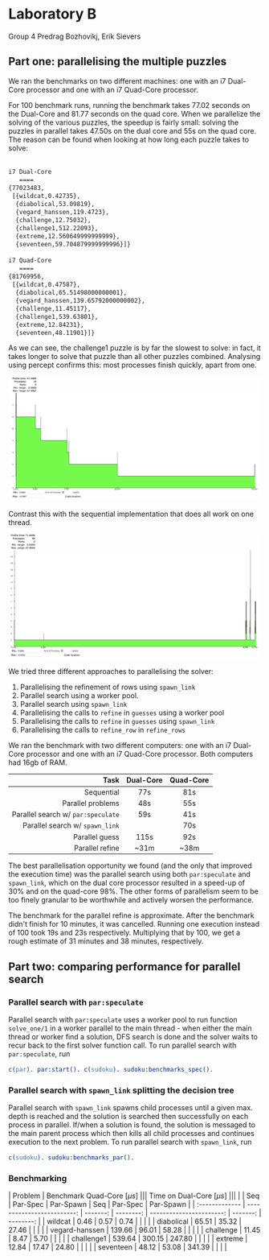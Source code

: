 # Laboratory B
Group 4
Predrag Bozhovikj, Erik Sievers

## Part one: parallelising the multiple puzzles

We ran the benchmarks on two different machines: one with an i7 Dual-Core processor and one with an i7 Quad-Core processor.

For 100 benchmark runs, running the benchmark takes 77.02 seconds on the Dual-Core and 81.77 seconds on the quad core. When we parallelize the solving of the various puzzles, the speedup is fairly small: solving the puzzles in parallel takes 47.50s on the dual core and 55s on the quad core. The reason can be found when looking at how long each puzzle takes to solve:
```

i7 Dual-Core
   ====
{77023483,
 [{wildcat,0.42735},
  {diabolical,53.09819},
  {vegard_hanssen,119.4723},
  {challenge,12.75032},
  {challenge1,512.22093},
  {extreme,12.560649999999999},
  {seventeen,59.704879999999996}]}

i7 Quad-Core
   ====
{81769956,
 [{wildcat,0.47587},
  {diabolical,65.51498000000001},
  {vegard_hanssen,139.65792000000002},
  {challenge,11.45117},
  {challenge1,539.63801},
  {extreme,12.84231},
  {seventeen,48.11901}]}
```

As we can see, the challenge1 puzzle is by far the slowest to solve: in fact, it takes longer to solve that puzzle than all other puzzles combined. Analysing using percept confirms this: most processes finish quickly, apart from one.

![](Parallel.png)

Contrast this with the sequential implementation that does all work on one thread.

![](Sequential.png)

We tried three different approaches to parallelising the solver:
1. Parallelising the refinement of rows using `spawn_link`
2. Parallel search using a worker pool.
3. Parallel search using `spawn_link`
4. Parallelising the calls to `refine` in `guesses` using a worker pool
5. Parallelising the calls to `refine` in `guesses` using `spawn_link`
6. Parallelising the calls to `refine_row` in `refine_rows`

We ran the benchmark with two different computers: one with an i7 Dual-Core processor and one with an i7 Quad-Core processor. Both computers had 16gb of RAM.

|                               Task | Dual-Core | Quad-Core |
| ---------------------------------: | :-------: | :-------: |
|                         Sequential |    77s    |    81s    |
|                  Parallel problems |    48s    |    55s    |
| Parallel search w/ `par:speculate` |    59s    |    41s    |
|    Parallel search w/ `spawn_link` |           |    70s    |
|                     Parallel guess |   115s    |    92s    |
|                    Parallel refine |   ~31m    |   ~38m    |

The best parallelisation opportunity we found (and the only that improved the execution time) was the parallel search using both `par:speculate` and `spawn_link`, which on the dual core processor resulted in a speed-up of 30% and on the quad-core 98%. The other forms of parallelism seem to be too finely granular to be worthwhile and actively worsen the performance.

The benchmark for the parallel refine is approximate. After the benchmark didn't finish for 10 minutes, it was cancelled. Running one execution instead of 100 took 19s and 23s respectively. Multiplying that by 100, we get a rough estimate of 31 minutes and 38 minutes, respectively.

## Part two: comparing performance for parallel search

### Parallel search with `par:speculate`
Parallel search with `par:speculate` uses a worker pool to run function `solve_one/1` in a worker parallel to the main thread - when either the main thread or worker find a solution, DFS search is done and the solver waits to recur back to the first solver function call. To run parallel search with `par:speculate`, run

```erlang
c(par). par:start(). c(sudoku). sudoku:benchmarks_spec().
```

### Parallel search with `spawn_link` splitting the decision tree
Parallel search with `spawn_link` spawns child processes until a given max. depth is reached and the solution is searched then successfully on each process in parallel. If/when a solution is found, the solution is messaged to the main parent process which then kills all child processes and continues execution to the next problem. To run parallel search with `spawn_link`, run

```erlang
c(sudoku). sudoku:benchmarks_par().
```

### Benchmarking

<style>
.final-results tr:nth-child(1) td:nth-child(2) { background: green; color: white; }
.final-results tr:nth-child(1) td:nth-child(3) { background: yellow; color: black; }
.final-results tr:nth-child(1) td:nth-child(4) { background: red; color: white; }

.final-results tr:nth-child(2) td:nth-child(2) { background: red; color: white; }
.final-results tr:nth-child(2) td:nth-child(3) { background: yellow; color: black; }
.final-results tr:nth-child(2) td:nth-child(4) { background: green; color: white; }

.final-results tr:nth-child(3) td:nth-child(2) { background: red; color: white; }
.final-results tr:nth-child(3) td:nth-child(3) { background: yellow; color: black; }
.final-results tr:nth-child(3) td:nth-child(4) { background: green; color: white; }

.final-results tr:nth-child(4) td:nth-child(2) { background: red; color: white; }
.final-results tr:nth-child(4) td:nth-child(3) { background: yellow; color: black; }
.final-results tr:nth-child(4) td:nth-child(4) { background: green; color: white; }

.final-results tr:nth-child(5) td:nth-child(2) { background: red; color: white; }
.final-results tr:nth-child(5) td:nth-child(3) { background: yellow; color: black; }
.final-results tr:nth-child(5) td:nth-child(4) { background: green; color: white; }

.final-results tr:nth-child(6) td:nth-child(2) { background: green; color: white; }
.final-results tr:nth-child(6) td:nth-child(3) { background: yellow; color: black; }
.final-results tr:nth-child(6) td:nth-child(4) { background: red; color: white; }

.final-results tr:nth-child(7) td:nth-child(2) { background: green; color: white; }
.final-results tr:nth-child(7) td:nth-child(3) { background: yellow; color: black; }
.final-results tr:nth-child(7) td:nth-child(4) { background: red; color: white; }
</style>

<div class="final-results">

|        Problem |                      Benchmark Quad-Core [*µs*] |||                      Time on Dual-Core [*µs*] |||
|                |                        Seq | Par-Spec | Par-Spawn |                      Seq | Par-Spec | Par-Spawn |
| :------------- | -------------------------: | -------: | --------: | -----------------------: | -------: | --------: |
|        wildcat |                       0.46 |     0.57 |      0.74 |                          |          |           |
|     diabolical |                      65.51 |    35.32 |     27.46 |                          |          |           |
| vegard-hanssen |                     139.66 |    96.01 |     58.28 |                          |          |           |
|      challenge |                      11.45 |     8.47 |      5.70 |                          |          |           |
|     challenge1 |                     539.64 |   300.15 |    247.80 |                          |          |           |
|        extreme |                      12.84 |    17.47 |     24.80 |                          |          |           |
|      seventeen |                      48.12 |    53.08 |    341.39 |                          |          |           |

</div>

<!-- ### Parallel search worker pool vs `spawn_link`
Worker pool:
```
{51107880,
 [{wildcat,0.5748},
  {diabolical,35.3176},
  {vegard_hanssen,96.00833},
  {challenge,8.47266},
  {challenge1,300.15292999999997},
  {extreme,17.468709999999998},
  {seventeen,53.08332}]}
```

`spawn_link`
```
{70617098,
 [{wildcat,0.74327},
  {diabolical,27.45721},
  {vegard_hanssen,58.28196},
  {challenge,5.69686},
  {challenge1,247.7979},
  {extreme,24.79955},
  {seventeen,341.39387}]}
```

This brings a nice speedup to all problems, except extreme and seventeen which are slower than on the sequential solver. -->

<!-- After implementing worker pools and splitting of the initial decision tree into one process for each, the number of processes jumps drastically without a significant speedup in execution (46.4s), as can be seen in percept. -->
<!-- ![](ConcurrentInitialTreeSplit.png) -->
